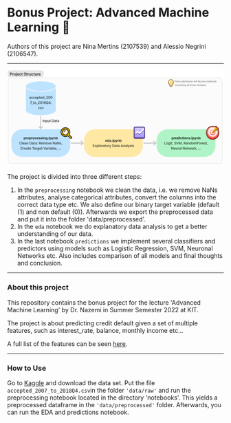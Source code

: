 # Bonus Project: Advanced Machine Learning 🚀

Authors of this project are Nina Mertins (2107539) and Alessio Negrini (2106547).
_____
![](assets/project_structure.png)

The project is divided into three different steps:
1. In the `preprocessing` notebook we clean the data, i.e. we remove NaNs attributes, analyse categorical attributes, convert the columns into the correct data type etc. We also define our binary target variable (default (1) and non default (0)). Afterwards we export the preprocessed data and put it into the folder 'data/preprocessed'.
2. In the `eda` notebook we do explanatory data analysis to get a better understanding of our data.
3. In the last notebook `predictions` we implement several classifiers and predictors using models such as Logistic Regression, SVM, Neuronal Networks etc. Also includes comparison of all models and final thoughts and conclusion.
_____
### About this project
This repository contains the bonus project for the lecture 'Advanced Machine Learning' 
by Dr. Nazemi in Summer Semester 2022 at KIT.

The project is about predicting credit default given a set of multiple features, such as interest_rate, balance, monthly income etc... 

A full list of the features can be seen [here](https://drive.google.com/file/d/1UzyKMtrzL3aEEQpeYIz_qjBWyW-lAMr0/view).

____
### How to Use
Go to [Kaggle](https://www.kaggle.com/datasets/wordsforthewise/lending-club/code?datasetId=902) and download the data set. 
Put the file `accepted_2007_to_2018Q4.csv`in the folder `'data/raw'` and run the preprocessing notebook located in the directory 'notebooks'. 
This yields a preprocessed dataframe in the `'data/preprocessed'` folder. Afterwards, you can run the EDA and predictions notebook.
